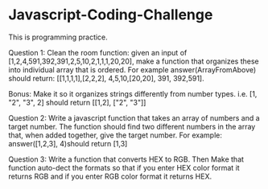 # Javascript-Coding-Challenge
This is programming practice. 

Question 1:
Clean the room function: 
given an input of [1,2,4,591,392,391,2,5,10,2,1,1,1,20,20], make a function that organizes these into individual array that is ordered. 
For example answer(ArrayFromAbove) should return: [[1,1,1,1],[2,2,2], 4,5,10,[20,20], 391, 392,591].

Bonus: Make it so it organizes strings differently from number types. i.e. [1, "2", "3", 2] should return [[1,2], ["2", "3"]]

Question 2: 
Write a javascript function that takes an array of numbers and a target number. The function should find two different numbers in the array that, when added together, give the target number. For example: answer([1,2,3], 4)should return [1,3]

Question 3: Write a function that converts HEX to RGB. Then Make that function auto-dect the formats so that if you enter HEX color format it returns RGB and if you enter RGB color format it returns HEX.
